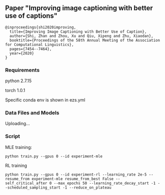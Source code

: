 ## Paper "Improving image captioning with better use of captions"

```
@inproceedings{shi2020improving,
  title={Improving Image Captioning with Better Use of Caption},
  author={Shi, Zhan and Zhou, Xu and Qiu, Xipeng and Zhu, Xiaodan},
  booktitle={Proceedings of the 58th Annual Meeting of the Association for Computational Linguistics},
  pages={7454--7464},
  year={2020}
}
```

### Requirements

python 2.7.15

torch 1.0.1

Specific conda env is shown in ezs.yml

### Data Files and Models

Uploading...

### Script

MLE training:

`python train.py --gpus 0 --id experiment-mle`

RL training

`python train.py --gpus 0 --id experiment-rl --learning_rate 2e-5 --resume_from experiment-mle resume_from_best False --self_critical_after 0 --max_epochs 50 --learning_rate_decay_start -1 --scheduled_sampling_start -1 --reduce_on_plateau`













